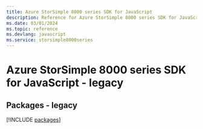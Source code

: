 ```yaml
---
title: Azure StorSimple 8000 series SDK for JavaScript
description: Reference for Azure StorSimple 8000 series SDK for JavaScript
ms.date: 03/01/2024
ms.topic: reference
ms.devlang: javascript
ms.service: storsimple8000series
---
```

# Azure StorSimple 8000 series SDK for JavaScript - legacy
## Packages - legacy
[!INCLUDE [packages](storsimple-8000-series-index.md)]